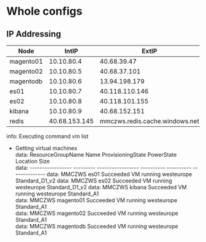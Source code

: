 # Whole configs
## IP Addressing

| Node      | IntIP         | ExtIP                          |
|-----------|---------------|--------------------------------|
| magento01 | 10.10.80.4    | 40.68.39.47                    |
| magento02 | 10.10.80.5    | 40.68.37.101                   |
| magentodb | 10.10.80.6    | 13.94.198.179                  |
| es01      | 10.10.80.7    | 40.118.110.146                 |
| es02      | 10.10.80.8    | 40.118.101.155                 |
| kibana    | 10.10.80.9    | 40.68.152.151                  |
| redis     | 40.68.153.145 | mmczws.redis.cache.windows.net |


info:    Executing command vm list
+ Getting virtual machines                                                     
data:    ResourceGroupName  Name       ProvisioningState  PowerState  Location    Size          
data:    -----------------  ---------  -----------------  ----------  ----------  --------------
data:    MMCZWS             es01       Succeeded          VM running  westeurope  Standard_D1_v2
data:    MMCZWS             es02       Succeeded          VM running  westeurope  Standard_D1_v2
data:    MMCZWS             kibana     Succeeded          VM running  westeurope  Standard_A1   
data:    MMCZWS             magento01  Succeeded          VM running  westeurope  Standard_A1   
data:    MMCZWS             magento02  Succeeded          VM running  westeurope  Standard_A1   
data:    MMCZWS             magentodb  Succeeded          VM running  westeurope  Standard_A1   
